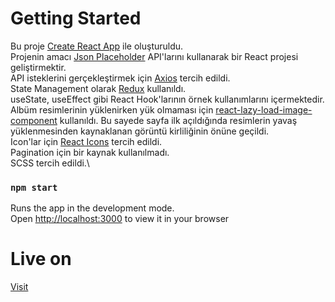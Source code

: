 # Getting Started

Bu proje [Create React App](https://github.com/facebook/create-react-app) ile oluşturuldu.\
Projenin amacı [Json Placeholder](https://jsonplaceholder.typicode.com/) API'larını kullanarak bir React projesi geliştirmektir.\
API isteklerini gerçekleştirmek için [Axios](https://github.com/axios/axios) tercih edildi.\
State Management olarak [Redux](https://redux.js.org/) kullanıldı.\
useState, useEffect gibi React Hook'larının örnek kullanımlarını içermektedir.\
Albüm resimlerinin yüklenirken yük olmaması için [react-lazy-load-image-component](https://github.com/Aljullu/react-lazy-load-image-component) kullanıldı. Bu sayede sayfa ilk açıldığında resimlerin yavaş yüklenmesinden kaynaklanan görüntü kirliliğinin önüne geçildi.\
Icon'lar için [React Icons](https://react-icons.github.io/react-icons/) tercih edildi.\
Pagination için bir kaynak kullanılmadı.\
SCSS tercih edildi.\


### `npm start`

Runs the app in the development mode.\
Open [http://localhost:3000](http://localhost:3000) to view it in your browser

# Live on
[Visit](https://fake-api-app.vercel.app/)
